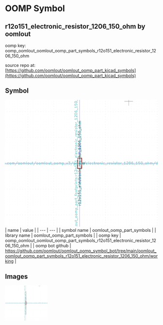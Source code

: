 # OOMP Symbol  
## r12o151_electronic_resistor_1206_150_ohm  by oomlout  
  
oomp key: oomp_oomlout_oomlout_oomp_part_symbols_r12o151_electronic_resistor_1206_150_ohm  
  
source repo at: [https://github.com/oomlout/oomlout_oomp_part_kicad_symbols](https://github.com/oomlout/oomlout_oomp_part_kicad_symbols)  
## Symbol  
  
[![working.png](working_600.png)](working.png)  
| name | value | 
| --- | --- | 
| symbol name | oomlout_oomp_part_symbols | 
| library name | oomlout_oomp_part_symbols | 
| oomp key | oomp_oomlout_oomlout_oomp_part_symbols_r12o151_electronic_resistor_1206_150_ohm | 
| oomp bot github | https://github.com/oomlout/oomlout_oomp_symbol_bot/tree/main/oomlout_oomlout_oomp_part_symbols_r12o151_electronic_resistor_1206_150_ohm/working | 
## Images  
  
[![working.png](working_140.png)](working.png)  
